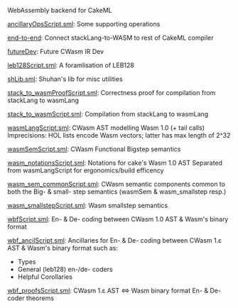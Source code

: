 WebAssembly backend for CakeML

[ancillaryOpsScript.sml](ancillaryOpsScript.sml):
Some supporting operations

[end-to-end](end-to-end):
Connect stackLang-to-WASM to rest of CakeML compiler

[futureDev](futureDev):
Future CWasm IR Dev

[leb128Script.sml](leb128Script.sml):
A foramlisation of LEB128

[shLib.sml](shLib.sml):
Shuhan's lib for misc utilities

[stack_to_wasmProofScript.sml](stack_to_wasmProofScript.sml):
Correctness proof for compilation from stackLang to wasmLang

[stack_to_wasmScript.sml](stack_to_wasmScript.sml):
Compilation from stackLang to wasmLang

[wasmLangScript.sml](wasmLangScript.sml):
CWasm AST modelling Wasm 1.0 (+ tail calls)
Imprecisions:
  HOL lists encode Wasm vectors; latter has max length of 2^32

[wasmSemScript.sml](wasmSemScript.sml):
CWasm Functional Bigstep semantics

[wasm_notationsScript.sml](wasm_notationsScript.sml):
Notations for cake's Wasm 1.0 AST
Separated from wasmLangScript for ergonomics/build efficency

[wasm_sem_commonScript.sml](wasm_sem_commonScript.sml):
CWasm semantic components common to both the Big- & small- step semantics
(wasmSem & wasm_smallstep resp.)

[wasm_smallstepScript.sml](wasm_smallstepScript.sml):
Wasm smallstep semantics

[wbfScript.sml](wbfScript.sml):
En- & De- coding between CWasm 1.0 AST & Wasm's binary format

[wbf_ancilScript.sml](wbf_ancilScript.sml):
Ancillaries for En- & De- coding between CWasm 1.ε AST & Wasm's binary format
such as:
- Types
- General (leb128) en-/de- coders
- Helpful Corollaries

[wbf_proofsScript.sml](wbf_proofsScript.sml):
CWasm 1.ε AST ⇔ Wasm binary format En- & De- coder theorems
